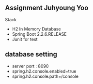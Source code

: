 **Assignment Juhyoung Yoo**
---------------------------

Stack
<ul>
  <li>H2 In Memory Database</li>
  <li>Spring Boot 2.2.6.RELEASE</li>
  <li>Junit for test</li> 
</ul>

database setting
-----------------------
<ul>
  <li>server port : 8090
  <li>spring.h2.console.enabled=true</li>
  <li>spring.h2.console.path=/console</li>
</ul>

